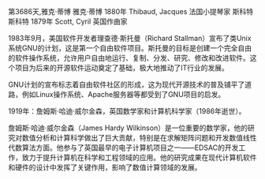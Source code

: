 第3686天,雅克·蒂博
雅克·蒂博 1880年
Thibaud, Jacques 法国小提琴家
斯科特
斯科特 1879年
Scott, Cyril 英国作曲家 

1983年9月，美国软件开发者理查德·斯托曼（Richard Stallman）宣布了类Unix系统GNU的计划，这是第一个自由软件项目。斯托曼的目标是创建一个完全自由的软件操作系统，允许用户自由地运行、复制、分发、研究、修改和改进软件。这个项目为后来的开源软件运动奠定了基础，极大地推动了IT行业的发展。

GNU计划的宣布标志着自由软件社区的形成，这为现代开源技术的普及铺平了道路，例如Linux操作系统、Apache服务器等都受到了GNU项目的启发。

1919年：詹姆斯·哈迪·威尔金森，英国数学家和计算机科学家（1986年逝世）。

詹姆斯·哈迪·威尔金森（James Hardy Wilkinson）是一位重要的数学家，他的研究对数值分析和计算科学做出了巨大贡献，特别是在求解矩阵问题和开发数值线性代数算法方面。他参与了英国最早的电子计算机项目之一——EDSAC的开发工作，致力于提升计算机在科学和工程领域的应用。他的研究成果在现代计算机软件和硬件的设计中发挥了关键作用，影响了数值计算领域的发展。